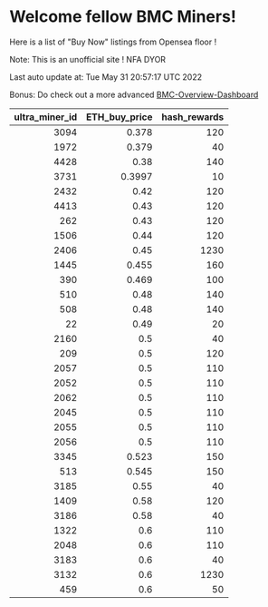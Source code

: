 # Welcome fellow BMC Miners!
Here is a list of "Buy Now" listings from Opensea floor !

Note: This is an unofficial site ! NFA DYOR

Last auto update at: Tue May 31 20:57:17 UTC 2022

Bonus: Do check out a more advanced [BMC-Overview-Dashboard](https://dune.com/defifunk/BMC-Overview-Dashboard)


|   ultra_miner_id |   ETH_buy_price |   hash_rewards |
|-----------------:|----------------:|---------------:|
|             3094 |          0.378  |            120 |
|             1972 |          0.379  |             40 |
|             4428 |          0.38   |            140 |
|             3731 |          0.3997 |             10 |
|             2432 |          0.42   |            120 |
|             4413 |          0.43   |            120 |
|              262 |          0.43   |            120 |
|             1506 |          0.44   |            120 |
|             2406 |          0.45   |           1230 |
|             1445 |          0.455  |            160 |
|              390 |          0.469  |            100 |
|              510 |          0.48   |            140 |
|              508 |          0.48   |            140 |
|               22 |          0.49   |             20 |
|             2160 |          0.5    |             40 |
|              209 |          0.5    |            120 |
|             2057 |          0.5    |            110 |
|             2052 |          0.5    |            110 |
|             2062 |          0.5    |            110 |
|             2045 |          0.5    |            110 |
|             2055 |          0.5    |            110 |
|             2056 |          0.5    |            110 |
|             3345 |          0.523  |            150 |
|              513 |          0.545  |            150 |
|             3185 |          0.55   |             40 |
|             1409 |          0.58   |            120 |
|             3186 |          0.58   |             40 |
|             1322 |          0.6    |            110 |
|             2048 |          0.6    |            110 |
|             3183 |          0.6    |             40 |
|             3132 |          0.6    |           1230 |
|              459 |          0.6    |             50 |